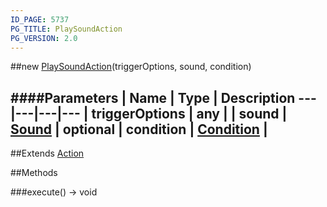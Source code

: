 ```yaml
---
ID_PAGE: 5737
PG_TITLE: PlaySoundAction
PG_VERSION: 2.0
---
```

##new [PlaySoundAction](page.php?p=5737)(triggerOptions, sound, condition)

####Parameters
 | Name | Type | Description
---|---|---|---
 | triggerOptions | any | 
 | sound | [Sound](page.php?p=5763) | 
optional | condition | [Condition](page.php?p=5742) | 
---

##Extends [Action](page.php?p=5726)


##Methods

###execute() &rarr; void

